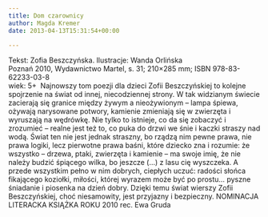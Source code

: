 ```yaml
---
title: Dom czarownicy
author: Magda Kremer
date: 2013-04-13T15:31:54+00:00

---
```


  Tekst: Zofia Beszczyńska. Ilustracje: Wanda Orlińska<br /> Poznań 2010, Wydawnictwo Martel, s. 31; 210×285 mm; ISBN 978-83-62233-03-8<br /> wiek: 5+ 
Najnowszy tom poezji dla dzieci Zofii Beszczyńskiej to kolejne spojrzenie na świat od innej, niecodziennej strony. W tak widzianym świecie zacierają się granice między żywym a nieożywionym – lampa śpiewa, ożywają narysowane potwory, kamienie zmieniają się w zwierzęta i wyruszają na wędrówkę. Nie tylko to istnieje, co da się zobaczyć i zrozumieć – realne jest też to, co puka do drzwi we śnie i kaczki straszy nad wodą. Świat ten nie jest jednak straszny, bo rządzą nim pewne prawa, nie prawa logiki, lecz pierwotne prawa baśni, które dziecko zna i rozumie: że wszystko – drzewa, ptaki, zwierzęta i kamienie – ma swoje imię, że nie należy budzić śpiącego wilka, bo jeszcze (…) z lasu cię wyszczeka. A przede wszystkim pełno w nim dobrych, ciepłych uczuć: radości słońca fikającego koziołki, miłości, której wyrazem może być po prostu… pyszne śniadanie i piosenka na dzień dobry. Dzięki temu świat wierszy Zofii Beszczyńskiej, choć niesamowity, jest przyjazny i bezpieczny.
NOMINACJA LITERACKA KSIĄŻKA ROKU 2010
rec. Ewa Gruda
